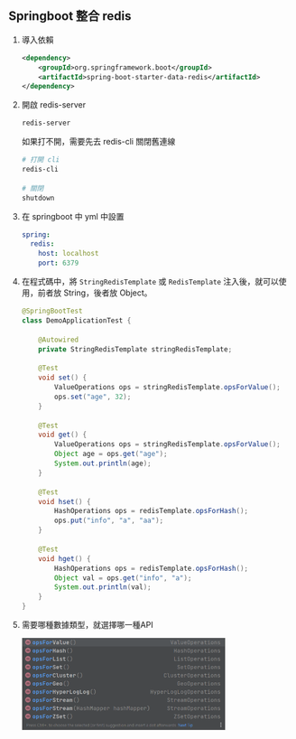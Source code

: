 ## Springboot 整合 redis
1. 導入依賴

    ```xml
    <dependency>
        <groupId>org.springframework.boot</groupId>
        <artifactId>spring-boot-starter-data-redis</artifactId>
    </dependency>
    ```

2. 開啟 redis-server

    ```sh
    redis-server
    ```
    
    如果打不開，需要先去 redis-cli 關閉舊連線

    ```sh
    # 打開 cli
    redis-cli

    # 關閉
    shutdown
    ```

3. 在 springboot 中 yml 中設置

    ```yml
    spring:
      redis:
        host: localhost
        port: 6379
    ```

4. 在程式碼中，將 `StringRedisTemplate` 或 `RedisTemplate` 注入後，就可以使用，前者放 String，後者放 Object。

    ```java
    @SpringBootTest
    class DemoApplicationTest {

        @Autowired
        private StringRedisTemplate stringRedisTemplate;

        @Test
        void set() {
            ValueOperations ops = stringRedisTemplate.opsForValue();
            ops.set("age", 32);
        }

        @Test
        void get() {
            ValueOperations ops = stringRedisTemplate.opsForValue();
            Object age = ops.get("age");
            System.out.println(age);
        }

        @Test
        void hset() {
            HashOperations ops = redisTemplate.opsForHash();
            ops.put("info", "a", "aa");
        }

        @Test
        void hget() {
            HashOperations ops = redisTemplate.opsForHash();
            Object val = ops.get("info", "a");
            System.out.println(val);
        }
    }
    ```

5. 需要哪種數據類型，就選擇哪一種API

    <img width="75%" src="../_image/Snipaste_2023-04-30_02-12-27.png">
